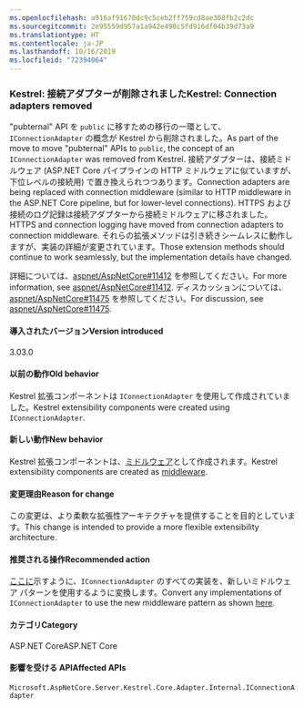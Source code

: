 ```yaml
---
ms.openlocfilehash: a916af91670dc9c5ceb2ff759cd8ae308fb2c2dc
ms.sourcegitcommit: 2e95559d957a1a942e490c5fd916df04b39d73a9
ms.translationtype: HT
ms.contentlocale: ja-JP
ms.lasthandoff: 10/16/2019
ms.locfileid: "72394064"
---
```

### <a name="kestrel-connection-adapters-removed"></a><span data-ttu-id="1137f-101">Kestrel: 接続アダプターが削除されました</span><span class="sxs-lookup"><span data-stu-id="1137f-101">Kestrel: Connection adapters removed</span></span>

<span data-ttu-id="1137f-102">"pubternal" API を `public` に移すための移行の一環として、`IConnectionAdapter` の概念が Kestrel から削除されました。</span><span class="sxs-lookup"><span data-stu-id="1137f-102">As part of the move to move "pubternal" APIs to `public`, the concept of an `IConnectionAdapter` was removed from Kestrel.</span></span> <span data-ttu-id="1137f-103">接続アダプターは、接続ミドルウェア (ASP.NET Core パイプラインの HTTP ミドルウェアに似ていますが、下位レベルの接続用) で置き換えられつつあります。</span><span class="sxs-lookup"><span data-stu-id="1137f-103">Connection adapters are being replaced with connection middleware (similar to HTTP middleware in the ASP.NET Core pipeline, but for lower-level connections).</span></span> <span data-ttu-id="1137f-104">HTTPS および接続のログ記録は接続アダプターから接続ミドルウェアに移されました。</span><span class="sxs-lookup"><span data-stu-id="1137f-104">HTTPS and connection logging have moved from connection adapters to connection middleware.</span></span> <span data-ttu-id="1137f-105">それらの拡張メソッドは引き続きシームレスに動作しますが、実装の詳細が変更されています。</span><span class="sxs-lookup"><span data-stu-id="1137f-105">Those extension methods should continue to work seamlessly, but the implementation details have changed.</span></span>

<span data-ttu-id="1137f-106">詳細については、[aspnet/AspNetCore#11412](https://github.com/aspnet/AspNetCore/pull/11412) を参照してください。</span><span class="sxs-lookup"><span data-stu-id="1137f-106">For more information, see [aspnet/AspNetCore#11412](https://github.com/aspnet/AspNetCore/pull/11412).</span></span> <span data-ttu-id="1137f-107">ディスカッションについては、[aspnet/AspNetCore#11475](https://github.com/aspnet/AspNetCore/issues/11475) を参照してください。</span><span class="sxs-lookup"><span data-stu-id="1137f-107">For discussion, see [aspnet/AspNetCore#11475](https://github.com/aspnet/AspNetCore/issues/11475).</span></span>

#### <a name="version-introduced"></a><span data-ttu-id="1137f-108">導入されたバージョン</span><span class="sxs-lookup"><span data-stu-id="1137f-108">Version introduced</span></span>

<span data-ttu-id="1137f-109">3.0</span><span class="sxs-lookup"><span data-stu-id="1137f-109">3.0</span></span>

#### <a name="old-behavior"></a><span data-ttu-id="1137f-110">以前の動作</span><span class="sxs-lookup"><span data-stu-id="1137f-110">Old behavior</span></span>

<span data-ttu-id="1137f-111">Kestrel 拡張コンポーネントは `IConnectionAdapter` を使用して作成されていました。</span><span class="sxs-lookup"><span data-stu-id="1137f-111">Kestrel extensibility components were created using `IConnectionAdapter`.</span></span>

#### <a name="new-behavior"></a><span data-ttu-id="1137f-112">新しい動作</span><span class="sxs-lookup"><span data-stu-id="1137f-112">New behavior</span></span>

<span data-ttu-id="1137f-113">Kestrel 拡張コンポーネントは、[ミドルウェア](https://github.com/aspnet/AspNetCore/pull/11412/files#diff-89acc06acf1b2e96bbdb811ce523619f)として作成されます。</span><span class="sxs-lookup"><span data-stu-id="1137f-113">Kestrel extensibility components are created as [middleware](https://github.com/aspnet/AspNetCore/pull/11412/files#diff-89acc06acf1b2e96bbdb811ce523619f).</span></span>

#### <a name="reason-for-change"></a><span data-ttu-id="1137f-114">変更理由</span><span class="sxs-lookup"><span data-stu-id="1137f-114">Reason for change</span></span>

<span data-ttu-id="1137f-115">この変更は、より柔軟な拡張性アーキテクチャを提供することを目的としています。</span><span class="sxs-lookup"><span data-stu-id="1137f-115">This change is intended to provide a more flexible extensibility architecture.</span></span>

#### <a name="recommended-action"></a><span data-ttu-id="1137f-116">推奨される操作</span><span class="sxs-lookup"><span data-stu-id="1137f-116">Recommended action</span></span>

<span data-ttu-id="1137f-117">[ここに](https://github.com/aspnet/AspNetCore/pull/11412/files#diff-89acc06acf1b2e96bbdb811ce523619f)示すように、`IConnectionAdapter` のすべての実装を、新しいミドルウェア パターンを使用するように変換します。</span><span class="sxs-lookup"><span data-stu-id="1137f-117">Convert any implementations of `IConnectionAdapter` to use the new middleware pattern as shown [here](https://github.com/aspnet/AspNetCore/pull/11412/files#diff-89acc06acf1b2e96bbdb811ce523619f).</span></span>

#### <a name="category"></a><span data-ttu-id="1137f-118">カテゴリ</span><span class="sxs-lookup"><span data-stu-id="1137f-118">Category</span></span>

<span data-ttu-id="1137f-119">ASP.NET Core</span><span class="sxs-lookup"><span data-stu-id="1137f-119">ASP.NET Core</span></span>

#### <a name="affected-apis"></a><span data-ttu-id="1137f-120">影響を受ける API</span><span class="sxs-lookup"><span data-stu-id="1137f-120">Affected APIs</span></span>

`Microsoft.AspNetCore.Server.Kestrel.Core.Adapter.Internal.IConnectionAdapter`

<!-- 

#### Affected APIs

`T:Microsoft.AspNetCore.Server.Kestrel.Core.Adapter.Internal.IConnectionAdapter`

-->
